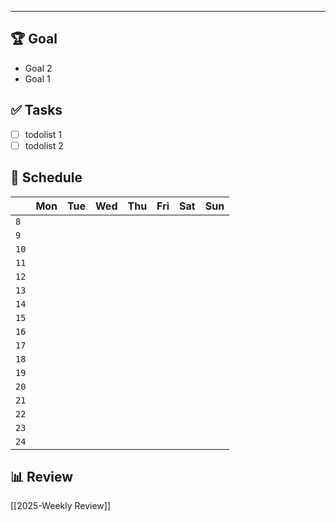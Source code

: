 
---
## 🏆 Goal
- Goal 2
- Goal 1

## ✅ Tasks
- [ ] todolist 1 
- [ ] todolist 2

## 📅 Schedule
|      | Mon | Tue | Wed | Thu | Fri | Sat | Sun |
| ---- | --- | --- | --- | --- | --- | --- | --- |
| `8`  |     |     |     |     |     |     |     |
| `9`  |     |     |     |     |     |     |     |
| `10` |     |     |     |     |     |     |     |
| `11` |     |     |     |     |     |     |     |
| `12` |     |     |     |     |     |     |     |
| `13` |     |     |     |     |     |     |     |
| `14` |     |     |     |     |     |     |     |
| `15` |     |     |     |     |     |     |     |
| `16` |     |     |     |     |     |     |     |
| `17` |     |     |     |     |     |     |     |
| `18` |     |     |     |     |     |     |     |
| `19` |     |     |     |     |     |     |     |
| `20` |     |     |     |     |     |     |     |
| `21` |     |     |     |     |     |     |     |
| `22` |     |     |     |     |     |     |     |
| `23` |     |     |     |     |     |     |     |
| `24` |     |     |     |     |     |     |     |


## 📊 Review
[[2025-Weekly Review]]